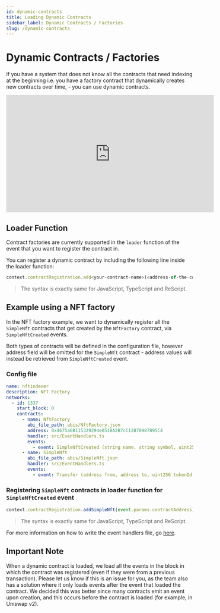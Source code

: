 ```yaml
---
id: dynamic-contracts
title: Loading Dynamic Contracts
sidebar_label: Dynamic Contracts / Factories
slug: /dynamic-contracts
---
```


# Dynamic Contracts / Factories

If you have a system that does not know all the contracts that need indexing at the beginning i.e. you have a factory contract that dynamically creates new contracts over time, - you can use dynamic contracts.

<iframe width="560" height="315" src="https://www.youtube.com/embed/O6qPXZ6kjYY" title="YouTube video player" frameborder="0" allow="accelerometer; autoplay; clipboard-write; encrypted-media; gyroscope; picture-in-picture" allowfullscreen></iframe>

## Loader Function

Contract factories are currently supported in the `loader` function of the event that you want to register the contract in.

You can register a dynamic contract by including the following line inside the loader function:

```javascript
context.contractRegistration.add<your-contract-name>(<address-of-the-contract>)
```

> The syntax is exactly same for JavaScript, TypeScript and ReScript.

## Example using a NFT factory

In the NFT factory example, we want to dynamically register all the `SimpleNft` contracts that get created by the `NftFactory` contract, via `SimpleNftCreated` events.

Both types of contracts will be defined in the configuration file, however address field will be omitted for the `SimpleNft` contract - address values will instead be retrieved from `SimpleNftCreated` event.

### Config file

```yaml
name: nftindexer
description: NFT Factory
networks:
  - id: 1337
    start_block: 0
    contracts:
      - name: NftFactory
        abi_file_path: abis/NftFactory.json
        address: 0x4675a6B115329294e0518A2B7cC12B70987895C4
        handler: src/EventHandlers.ts
        events:
          - event: SimpleNftCreated (string name, string symbol, uint256 maxSupply, address contractAddress)
      - name: SimpleNft
        abi_file_path: abis/SimpleNft.json
        handler: src/EventHandlers.ts
        events:
          - event: Transfer (address from, address to, uint256 tokenId)
```

### Registering `SimpleNft` contracts in loader function for `SimpleNftCreated` event

```javascript
context.contractRegistration.addSimpleNft(event.params.contractAddress);
```

> The syntax is exactly same for JavaScript, TypeScript and ReScript.

For more information on how to write the event handlers file, go [here](../Guides/event-handlers.mdx).

## Important Note

When a dynamic contract is loaded, we load all the events in the block in which the contract was registered (even if they were from a previous transaction). Please let us know if this is an issue for you, as the team also has a solution where it only loads events after the event that loaded the contract. We decided this was better since many contracts emit an event upon creation, and this occurs before the contract is loaded (for example, in Uniswap v2).
